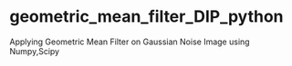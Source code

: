 # geometric_mean_filter_DIP_python
Applying Geometric Mean Filter on Gaussian Noise Image using Numpy,Scipy
